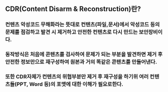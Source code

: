 ## CDR(Content Disarm & Reconstruction)란?
### 컨텐츠 악성코드 무해화라는 뜻대로 컨텐츠(파일,문서)에서 악성코드 등의 문제를 점검하고 발견 시 제거하고 안전한 컨텐츠로 다시 만드는 보안장비이다.
### 동작방식은 처음에 콘텐츠를 검사하여 문제가 되는 부분을 발견하면 제거 후 안전한 정보만으로 재구성하여 원본과 거의 똑같은 콘텐츠를 만들어낸다.
### 또한 CDR자체가 컨텐츠의 위협부분만 제거 후 재구성을 하기위 여러 컨텐츠들(PPT, Word 등)의 포맷에 대한 이해가 필요로한다.
